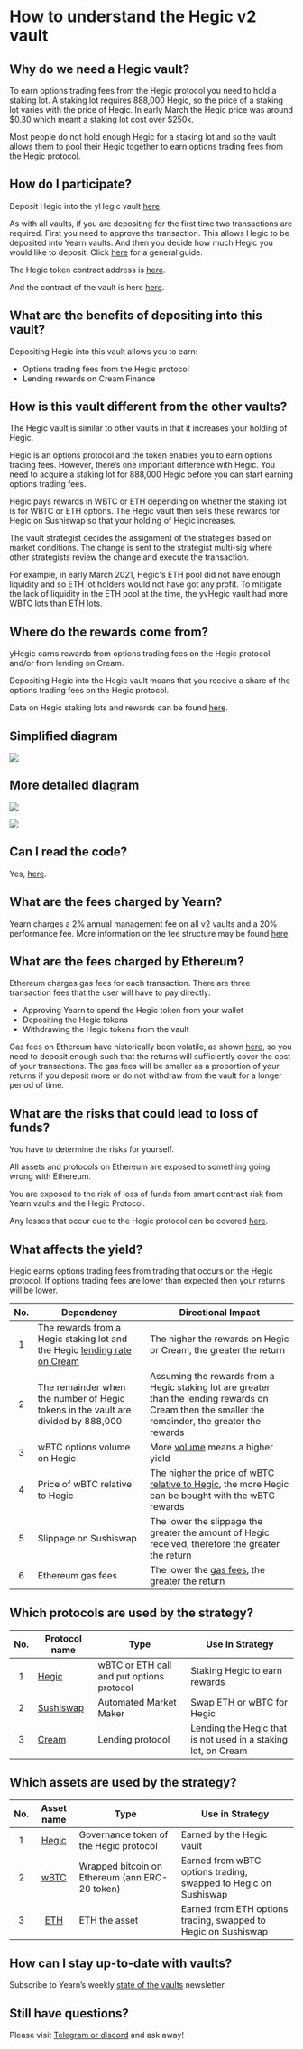 # How to understand the Hegic v2 vault

## Why do we need a Hegic vault?

To earn options trading fees from the Hegic protocol you need to hold a staking lot. A staking lot requires 888,000 Hegic, so the price of a staking lot varies with the price of Hegic. In early March the Hegic price was around $0.30 which meant a staking lot cost over $250k.

Most people do not hold enough Hegic for a staking lot and so the vault allows them to pool their Hegic together to earn options trading fees from the Hegic protocol.

## How do I participate?

Deposit Hegic into the yHegic vault [here](https://yearn.finance/vaults).

As with all vaults, if you are depositing for the first time two transactions are required. First you need to approve the transaction. This allows Hegic to be deposited into Yearn vaults. And then you decide how much Hegic you would like to deposit. Click [here](https://docs.yearn.finance/how-to-guides/how-to-participate-in-a-yvault) for a general guide.

The Hegic token contract address is [here](https://etherscan.io/address/0x584bc13c7d411c00c01a62e8019472de68768430).

And the contract of the vault is here [here](https://etherscan.io/address/0xe11ba472f74869176652c35d30db89854b5ae84d).

## What are the benefits of depositing into this vault?

Depositing Hegic into this vault allows you to earn:

- Options trading fees from the Hegic protocol
- Lending rewards on Cream Finance

## How is this vault different from the other vaults?

The Hegic vault is similar to other vaults in that it increases your holding of Hegic.

Hegic is an options protocol and the token enables you to earn options trading fees. However, there’s one important difference with Hegic. You need to acquire a staking lot for 888,000 Hegic before you can start earning options trading fees.

Hegic pays rewards in WBTC or ETH depending on whether the staking lot is for WBTC or ETH options. The Hegic vault then sells these rewards for Hegic on Sushiswap so that your holding of Hegic increases.

The vault strategist decides the assignment of the strategies based on market conditions. The change is sent to the strategist multi-sig where other strategists review the change and execute the transaction.

For example, in early March 2021, Hegic's ETH pool did not have enough liquidity and so ETH lot holders would not have got any profit. To mitigate the lack of liquidity in the ETH pool at the time, the yvHegic vault had more WBTC lots than ETH lots.

## Where do the rewards come from?

yHegic earns rewards from options trading fees on the Hegic protocol and/or from lending on Cream.

Depositing Hegic into the Hegic vault means that you receive a share of the options trading fees on the Hegic protocol.

Data on Hegic staking lots and rewards can be found [here](https://duneanalytics.com/slash125/hegic-v2).

## Simplified diagram

![](https://i.imgur.com/AmXlSjZ.png)

## More detailed diagram

![](https://i.imgur.com/WrqQuYW.png)

![](https://i.imgur.com/brmJp9t.png)

## Can I read the code?

Yes, [here](https://etherscan.io/address/0x0Ce77bc655aFaAc83947c2e859819185966Ca825#code).

## What are the fees charged by Yearn?

Yearn charges a 2% annual management fee on all v2 vaults and a 20% performance fee. More information on the fee structure may be found [here](https://docs.yearn.finance/resources/faq#what-is-the-fee-structure).

## What are the fees charged by Ethereum?

Ethereum charges gas fees for each transaction. There are three transaction fees that the user will have to pay directly:

- Approving Yearn to spend the Hegic token from your wallet
- Depositing the Hegic tokens
- Withdrawing the Hegic tokens from the vault

Gas fees on Ethereum have historically been volatile, as shown [here](https://bitinfocharts.com/comparison/ethereum-transactionfees.html), so you need to deposit enough such that the returns will sufficiently cover the cost of your transactions. The gas fees will be smaller as a proportion of your returns if you deposit more or do not withdraw from the vault for a longer period of time.

## What are the risks that could lead to loss of funds?

You have to determine the risks for yourself.

All assets and protocols on Ethereum are exposed to something going wrong with Ethereum.

You are exposed to the risk of loss of funds from smart contract risk from Yearn vaults and the Hegic Protocol.

Any losses that occur due to the Hegic protocol can be covered [here](https://yearn.finance/cover).

## What affects the yield?

Hegic earns options trading fees from trading that occurs on the Hegic protocol. If options trading fees are lower than expected then your returns will be lower.

| No. | Dependency                                                                                                    | Directional Impact                                                                                                                                  |
| :-: | ------------------------------------------------------------------------------------------------------------- | --------------------------------------------------------------------------------------------------------------------------------------------------- |
|  1  | The rewards from a Hegic staking lot and the Hegic [lending rate on Cream](https://app.cream.finance/markets) | The higher the rewards on Hegic or Cream, the greater the return                                                                                    |
|  2  | The remainder when the number of Hegic tokens in the vault are divided by 888,000                             | Assuming the rewards from a Hegic staking lot are greater than the lending rewards on Cream then the smaller the remainder, the greater the rewards |
|  3  | wBTC options volume on Hegic                                                                                  | More [volume](https://duneanalytics.com/slash125/hegic-v2) means a higher yield                                                                     |
|  4  | Price of wBTC relative to Hegic                                                                               | The higher the [price of wBTC relative to Hegic](https://www.coingecko.com/en/coins/hegic), the more Hegic can be bought with the wBTC rewards      |
|  5  | Slippage on Sushiswap                                                                                         | The lower the slippage the greater the amount of Hegic received, therefore the greater the return                                                   |
|  6  | Ethereum gas fees                                                                                             | The lower the [gas fees](https://bitinfocharts.com/comparison/ethereum-transactionfees.html), the greater the return                                |

## Which protocols are used by the strategy?

| No. | Protocol name                              | Type                                      | Use in Strategy                                               |
| :-: | ------------------------------------------ | ----------------------------------------- | ------------------------------------------------------------- |
|  1  | [Hegic](https://www.hegic.co/)             | wBTC or ETH call and put options protocol | Staking Hegic to earn rewards                                 |
|  2  | [Sushiswap](https://sushi.com/)            | Automated Market Maker                    | Swap ETH or wBTC for Hegic                                    |
|  3  | [Cream](https://app.cream.finance/markets) | Lending protocol                          | Lending the Hegic that is not used in a staking lot, on Cream |

## Which assets are used by the strategy?

| No. |                         Asset name                         | Type                                           | Use in Strategy                                                 |
| :-: | :--------------------------------------------------------: | ---------------------------------------------- | --------------------------------------------------------------- |
|  1  |     [Hegic](https://www.coingecko.com/en/coins/hegic)      | Governance token of the Hegic protocol         | Earned by the Hegic vault                                       |
|  2  | [wBTC](https://www.coingecko.com/en/coins/wrapped-bitcoin) | Wrapped bitcoin on Ethereum (ann ERC-20 token) | Earned from wBTC options trading, swapped to Hegic on Sushiswap |
|  3  |     [ETH](https://www.coingecko.com/en/coins/ethereum)     | ETH the asset                                  | Earned from ETH options trading, swapped to Hegic on Sushiswap  |

## How can I stay up-to-date with vaults?

Subscribe to Yearn’s weekly [state of the vaults](https://medium.com/yearn-state-of-the-vaults) newsletter.

## Still have questions?

Please visit [Telegram or discord](../README.md#communication_channels) and ask away!
